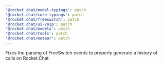 ```yaml
---
'@rocket.chat/model-typings': patch
'@rocket.chat/core-typings': patch
'@rocket.chat/freeswitch': patch
'@rocket.chat/ui-voip': patch
'@rocket.chat/models': patch
'@rocket.chat/tools': patch
'@rocket.chat/meteor': patch
---
```


Fixes the parsing of FreeSwitch events to properly generate a history of calls on Rocket.Chat
